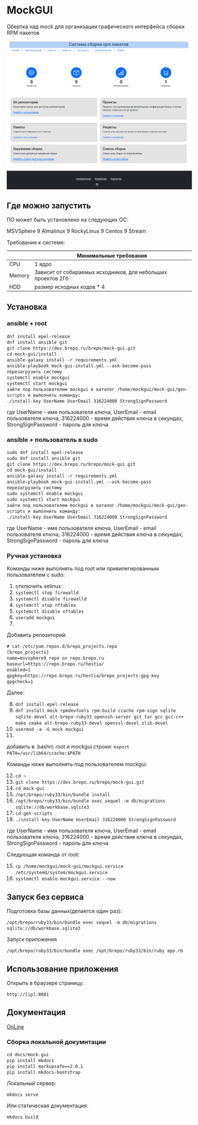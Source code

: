 # MockGUI

Обертка над mock для организации графического интерфейса сборки RPM пакетов

![Главный экран MockGUI](docs/mock-gui/docs/img/mockgui_mainscreen.png)

## Где можно запустить

ПО может быть установлено на следующих ОС:

MSVSphere 9
Almalinux 9
RockyLinux 9
Centos 9 Stream

Требования к системе:

|        |          Минимальные требования                              |
|--------|--------------------------------------------------------------|
| CPU    | 1 ядро                                                       |
| Memory | Зависит от собираемых исходников, для небольших проектов 2Гб |
| HDD    | размер исходных кодов * 4                                    |

## Установка 

### ansible + root

```
dnf install epel-release
dnf install ansible git
git clone https://dev.brepo.ru/brepo/mock-gui.git
cd mock-gui/install
ansible-galaxy install -r requirements.yml
ansible-playbook mock-gui-install.yml --ask-become-pass
перезагрузить систему
systemctl enable mockgui
systemctl start mockgui
зайти под пользователем mockgui в каталог /home/mockgui/mock-gui/gen-scripts и выполнить команду:
./install-key UserName UserEmail 316224000 StrongSignPassword
```

где UserName - имя пользователя ключа, UserEmail - email пользователя ключа, 316224000 - время действия ключа в секундах, StrongSignPassword - пароль для ключа

### ansible + пользователь в sudo

```
sudo dnf install epel-release
sudo dnf install ansible git
git clone https://dev.brepo.ru/brepo/mock-gui.git
cd mock-gui/install
ansible-galaxy install -r requirements.yml
ansible-playbook mock-gui-install.yml --ask-become-pass
перезагрузить систему
sudo systemctl enable mockgui
sudo systemctl start mockgui
зайти под пользователем mockgui в каталог /home/mockgui/mock-gui/gen-scripts и выполнить команду:
./install-key UserName UserEmail 316224000 StrongSignPassword
```

где UserName - имя пользователя ключа, UserEmail - email пользователя ключа, 316224000 - время действия ключа в секундах, StrongSignPassword - пароль для ключа

### Ручная установка

Команды ниже выполнять под root или привилегированным пользователем с sudo:

1. отключить selinux
2. `systemctl stop firewalld`
3. `systemctl disable firewalld`
4. `systemctl stop nftables`
5. `systemctl disable nftables`
6.  `useradd mockgui`
7. 
Добавить репозиторий:
```
# cat /etc/yum.repos.d/brepo_projects.repo
[brepo_projects]
name=msvsphere9 repo on repo.brepo.ru
baseurl=https://repo.brepo.ru/hestia/
enabled=1
gpgkey=https://repo.brepo.ru/hestia/brepo_projects-gpg-key
gpgcheck=1
```
Далее:

8. `dnf install epel-release`
9. `dnf install mock rpmdevtools rpm-build ccache rpm-sign sqlite sqlite-devel alt-brepo-ruby33 openssh-server git tar gcc gcc-c++ make cmake alt-brepo-ruby33-devel openssl-devel zlib-devel`
10. `usermod -a -G mock mockgui`
11. 
добавить в .bashrc root и mockgui строки:
`export PATH=/usr/lib64/ccache:$PATH`

Команды ниже выполнять под пользователем mockgui:

12. `cd ~`
13. `git clone https://dev.brepo.ru/brepo/mock-gui.git`
14. `cd mock-gui`
15. `/opt/brepo/ruby33/bin/bundle install`
16. `/opt/brepo/ruby33/bin/bundle exec sequel -m db/migrations sqlite://db/workbase.sqlite3`
17. `cd gen-scripts`
18. `./install-key UserName UserEmail 316224000 StrongSignPassword`

где UserName - имя пользователя ключа, UserEmail - email пользователя ключа, 316224000 - время действия ключа в секундах, StrongSignPassword - пароль для ключа

Следующая команда от root:

15. `cp /home/mockgui/mock-gui/mockgui.service /etc/systemd/system/mockgui.service`
16. `systemctl enable mockgui.service --now`


## Запуск без сервиса

Подготовка базы данных(делается один раз):

```
/opt/brepo/ruby33/bin/bundle exec sequel -m db/migrations sqlite://db/workbase.sqlite3
```

Запуск приложения

```
/opt/brepo/ruby33/bin/bundle exec /opt/brepo/ruby33/bin/ruby app.rb
```

## Использование приложения

Открыть в браузере страницу:

```
http://[ip]:8081
```

## Документация

[OnLine](https://docs.brepo.ru/mockgui/)

### Сборка локальной докумнтации

```
cd docs/mock-gui
pip install mkdocs
pip install markupsafe==2.0.1
pip install mkdocs-bootstrap
```

Локальный сервер:

```
mkdocs serve
```

Или статическая документация:

```
mkdocs build
```